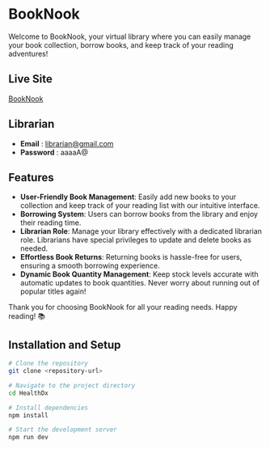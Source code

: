 # BookNook

Welcome to BookNook, your virtual library where you can easily manage your book collection, borrow books, and keep track of your reading adventures!

## Live Site
[BookNook](https://assignment11.tajbirideas.com)

## Librarian
- **Email** : librarian@gmail.com
- **Password** : aaaaA@

## Features

- **User-Friendly Book Management**: Easily add new books to your collection and keep track of your reading list with our intuitive interface.
- **Borrowing System**: Users can borrow books from the library and enjoy their reading time. 
- **Librarian Role**: Manage your library effectively with a dedicated librarian role. Librarians have special privileges to update and delete books as needed.
- **Effortless Book Returns**: Returning books is hassle-free for users, ensuring a smooth borrowing experience.
- **Dynamic Book Quantity Management**: Keep stock levels accurate with automatic updates to book quantities. Never worry about running out of popular titles again!

Thank you for choosing BookNook for all your reading needs. Happy reading! 📚

## Installation and Setup

```bash
# Clone the repository
git clone <repository-url>

# Navigate to the project directory
cd HealthDx

# Install dependencies
npm install

# Start the development server
npm run dev
